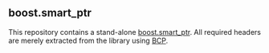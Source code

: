 ## boost.smart\_ptr

This repository contains a stand-alone [boost.smart\_ptr](http://www.boost.org/doc/libs/1_54_0/libs/smart_ptr/smart_ptr.htm).
All required headers are merely extracted from the library using [BCP](http://www.boost.org/doc/libs/1_54_0/tools/bcp/doc/html/index.html).
